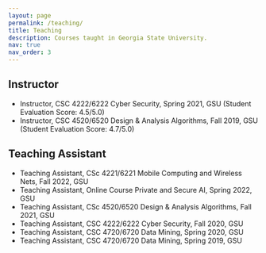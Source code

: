 ```yaml
---
layout: page
permalink: /teaching/
title: Teaching
description: Courses taught in Georgia State University.
nav: true
nav_order: 3
---
```


<!-- For now, this page is assumed to be a static description of your courses. You can convert it to a collection similar to `_projects/` so that you can have a dedicated page for each course.

Organize your courses by years, topics, or universities, however you like! -->

<h2>Instructor</h2>
<ul>
	<li>Instructor, CSC 4222/6222 Cyber Security, Spring 2021, GSU (Student Evaluation Score: 4.5/5.0)</li>
	<li>Instructor, CSC 4520/6520 Design & Analysis Algorithms, Fall 2019, GSU (Student Evaluation Score: 4.7/5.0)</li>

</ul>


<h2>Teaching Assistant</h2>
<ul>
	<li>Teaching Assistant, CSc 4221/6221 Mobile Computing and Wireless Nets, Fall 2022, GSU</li>
	<li>Teaching Assistant, Online Course Private and Secure AI, Spring 2022, GSU</li>
	<li>Teaching Assistant, CSc 4520/6520 Design & Analysis Algorithms, Fall 2021, GSU</li>
	<li>Teaching Assistant, CSC 4222/6222 Cyber Security, Fall 2020, GSU</li>
	<li>Teaching Assistant, CSC 4720/6720 Data Mining, Spring 2020, GSU</li>
	<li>Teaching Assistant, CSC 4720/6720 Data Mining, Spring 2019, GSU</li>
</ul>
